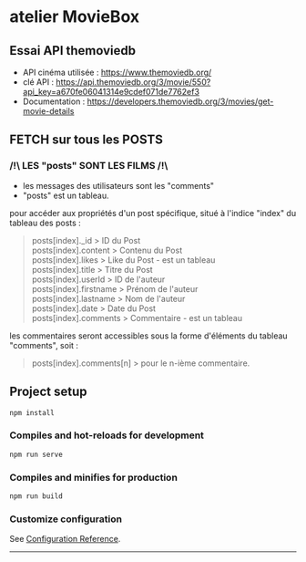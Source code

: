 # atelier MovieBox

## Essai API themoviedb

- API cinéma utilisée : https://www.themoviedb.org/
- clé API : https://api.themoviedb.org/3/movie/550?api_key=a670fe06041314e9cdef071de7762ef3
- Documentation : https://developers.themoviedb.org/3/movies/get-movie-details

## FETCH sur tous les POSTS

### /!\ LES "posts" SONT LES FILMS /!\

- les messages des utilisateurs sont les "comments"  
- "posts" est un tableau.  

pour accéder aux propriétés d'un post spécifique, situé à l'indice "index" du tableau des posts :
> posts[index].\_id > ID du Post  
> posts[index].content > Contenu du Post  
> posts[index].likes > Like du Post - est un tableau  
> posts[index].title > Titre du Post  
> posts[index].userId > ID de l'auteur  
> posts[index].firstname > Prénom de l'auteur  
> posts[index].lastname > Nom de l'auteur  
> posts[index].date > Date du Post  
> posts[index].comments > Commentaire - est un tableau  

les commentaires seront accessibles sous la forme d'éléments du tableau "comments", soit :	
> posts[index].comments[n] > pour le n-ième commentaire.

## Project setup
```
npm install

```
### Compiles and hot-reloads for development
```
npm run serve
```

### Compiles and minifies for production

```
npm run build
```

### Customize configuration

See [Configuration Reference](https://cli.vuejs.org/config/).

---
